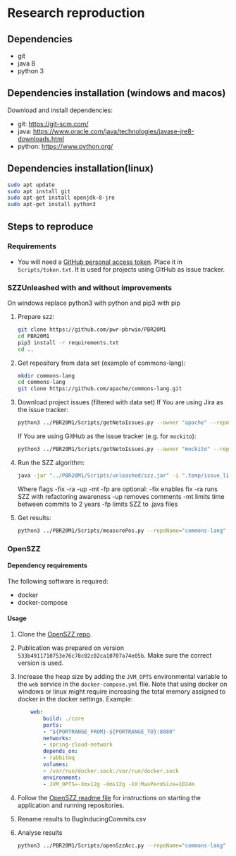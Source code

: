 # Research reproduction

## Dependencies

+ git
+ java 8
+ python 3

## Dependencies installation (windows and macos)

Download and install dependencies:

+ git: <https://git-scm.com/>
+ java: <https://www.oracle.com/java/technologies/javase-jre8-downloads.html>
+ python: <https://www.python.org/>

## Dependencies installation(linux)

```bash
sudo apt update
sudo apt install git
sudo apt-get install openjdk-8-jre
sudo apt-get install python3
```

## Steps to reproduce

### Requirements

+ You will need a [GitHub personal access token](https://help.github.com/en/github/authenticating-to-github/creating-a-personal-access-token). Place it in `Scripts/token.txt`. It is used for projects using GitHub as issue tracker.

### SZZUnleashed with and without improvements

On windows replace python3 with python and pip3 with pip

1. Prepare szz:

    ```bash
    git clone https://github.com/pwr-pbrwio/PBR20M1
    cd PBR20M1
    pip3 install -r requirements.txt
    cd ..
    ```

2. Get repository from data set (example of commons-lang):

    ```bash
    mkdir commons-lang
    cd commons-lang
    git clone https://github.com/apache/commons-lang.git
    ```

3. Download project issues (filtered with data set)
    If You are using Jira as the issue tracker:

    ```bash
    python3 ../PBR20M1/Scripts/getNetoIssues.py --owner "apache" --repo "commons-lang" --tag "lang" --repoPath "./commons-lang" --jira "issues.apache.org/jira"
    ```

    If You are using GitHub as the issue tracker (e.g. for `mockito`):

    ```bash
    python3 ../PBR20M1/Scripts/getNetoIssues.py --owner "mockito" --repo "mockito" --repoPath "./mockito" --fetchStrategy github
    ```

4. Run the SZZ algorithm:

    ```bash
    java -jar "../PBR20M1/Scripts/unleashed/szz.jar" -i ".temp/issue_list.json" -r "./commons-lang" -d=3  -fix -ra -up -mt -fp
    ```

    Where flags -fix -ra -up -mt -fp are optional:
    -fix enables fix
    -ra runs SZZ with refactoring awareness
    -up removes comments
    -mt limits time between commits to 2 years
    -fp limits SZZ to .java files

5. Get results:

    ```bash
    python3 ../PBR20M1/Scripts/measurePos.py --repoName="commons-lang"
    ```

### OpenSZZ

#### Dependency requirements

The following software is required:

+ docker
+ docker-compose

#### Usage

1. Clone the [OpenSZZ repo](https://github.com/clowee/OpenSZZ-Cloud-Native).
2. Publication was prepared on version `533b4911710753e76c78c02c02ca10707a74e05b`. Make sure the correct version is used.
3. Increase the heap size by adding the `JVM_OPTS` environmental variable to the `web` service in the `docker-compose.yml` file. Note that using docker on windows or linux might require increasing the total memory assigned to docker in the docker settings. Example:

    ```yaml
        web:
            build: ./core
            ports:
            - "${PORTRANGE_FROM}-${PORTRANGE_TO}:8080"
            networks:
            - spring-cloud-network
            depends_on:
            - rabbitmq
            volumes:
            - /var/run/docker.sock:/var/run/docker.sock
            environment:
            - JVM_OPTS=-Xmx12g -Xms12g -XX:MaxPermSize=1024m
    ```

4. Follow the [OpenSZZ readme file](https://github.com/clowee/OpenSZZ-Cloud-Native) for instructions on starting the application and running repositories.
5. Rename results to BugInducingCommits.csv
6. Analyse results

    ```bash
    python3 ../PBR20M1/Scripts/openSzzAcc.py --repoName="commons-lang"
    ```
